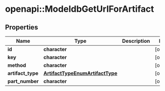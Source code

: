 # openapi::ModeldbGetUrlForArtifact


## Properties
Name | Type | Description | Notes
------------ | ------------- | ------------- | -------------
**id** | **character** |  | [optional] 
**key** | **character** |  | [optional] 
**method** | **character** |  | [optional] 
**artifact_type** | [**ArtifactTypeEnumArtifactType**](ArtifactTypeEnumArtifactType.md) |  | [optional] 
**part_number** | **character** |  | [optional] 


